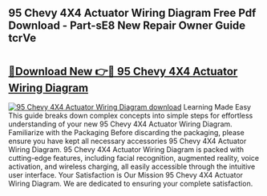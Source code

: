 ## 95 Chevy 4X4 Actuator Wiring Diagram Free Pdf Download - Part-sE8 New Repair Owner Guide tcrVe

# <h2><a href="http://dfsoo5.blite.top/?on=95+Chevy+4X4+Actuator+Wiring+Diagram">🔗Download New 👉🔴 95 Chevy 4X4 Actuator Wiring Diagram</a></h2>

[![95 Chevy 4X4 Actuator Wiring Diagram download](https://i.imgur.com/lujVjoI.png)](http://dfsoo5.blite.top/?on=95+Chevy+4X4+Actuator+Wiring+Diagram)
Learning Made Easy This guide breaks down complex concepts into simple steps for effortless understanding of your new 95 Chevy 4X4 Actuator Wiring Diagram. Familiarize with the Packaging Before discarding the packaging, please ensure you have kept all necessary accessories 95 Chevy 4X4 Actuator Wiring Diagram. 95 Chevy 4X4 Actuator Wiring Diagram is packed with cutting-edge features, including facial recognition, augmented reality, voice activation, and wireless charging, all easily accessible through the intuitive user interface. Your Satisfaction is Our Mission 95 Chevy 4X4 Actuator Wiring Diagram. We are dedicated to ensuring your complete satisfaction.
